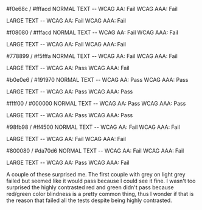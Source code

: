 #f0e68c / #fffacd
NORMAL TEXT --
WCAG AA: Fail
WCAG AAA: Fail

LARGE TEXT --
WCAG AA: Fail
WCAG AAA: Fail


#f08080 / #fffacd
NORMAL TEXT --
WCAG AA: Fail
WCAG AAA: Fail

LARGE TEXT --
WCAG AA: Fail
WCAG AAA: Fail


#778899 / #f5fffa
NORMAL TEXT --
WCAG AA: Fail
WCAG AAA: Fail

LARGE TEXT --
WCAG AA: Pass
WCAG AAA: Fail


#b0e0e6 / #191970
NORMAL TEXT --
WCAG AA: Pass
WCAG AAA: Pass

LARGE TEXT --
WCAG AA: Pass
WCAG AAA: Pass


#ffff00 / #000000
NORMAL TEXT --
WCAG AA: Pass
WCAG AAA: Pass

LARGE TEXT --
WCAG AA: Pass
WCAG AAA: Pass


#98fb98 / #ff4500
NORMAL TEXT --
WCAG AA: Fail
WCAG AAA: Fail

LARGE TEXT --
WCAG AA: Fail
WCAG AAA: Fail


#800080 / #da70d6
NORMAL TEXT --
WCAG AA: Fail
WCAG AAA: Fail

LARGE TEXT --
WCAG AA: Pass
WCAG AAA: Fail


A couple of these surprised me. The first couple with grey on light grey failed but seemed like it would pass because I could see it fine. I wasn't too surprised the highly contrasted red and green didn't pass because red/green color blindness is a pretty common thing, thus I wonder if that is the reason that failed all the tests despite being highly contrasted. 
